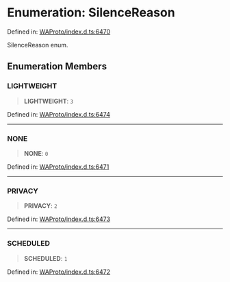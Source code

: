 # Enumeration: SilenceReason

Defined in: [WAProto/index.d.ts:6470](https://github.com/Fokusdotid/Baileys/blob/f4c7971f59af0b012f8de667e7a21ae12f7bbf19/WAProto/index.d.ts#L6470)

SilenceReason enum.

## Enumeration Members

### LIGHTWEIGHT

> **LIGHTWEIGHT**: `3`

Defined in: [WAProto/index.d.ts:6474](https://github.com/Fokusdotid/Baileys/blob/f4c7971f59af0b012f8de667e7a21ae12f7bbf19/WAProto/index.d.ts#L6474)

***

### NONE

> **NONE**: `0`

Defined in: [WAProto/index.d.ts:6471](https://github.com/Fokusdotid/Baileys/blob/f4c7971f59af0b012f8de667e7a21ae12f7bbf19/WAProto/index.d.ts#L6471)

***

### PRIVACY

> **PRIVACY**: `2`

Defined in: [WAProto/index.d.ts:6473](https://github.com/Fokusdotid/Baileys/blob/f4c7971f59af0b012f8de667e7a21ae12f7bbf19/WAProto/index.d.ts#L6473)

***

### SCHEDULED

> **SCHEDULED**: `1`

Defined in: [WAProto/index.d.ts:6472](https://github.com/Fokusdotid/Baileys/blob/f4c7971f59af0b012f8de667e7a21ae12f7bbf19/WAProto/index.d.ts#L6472)
